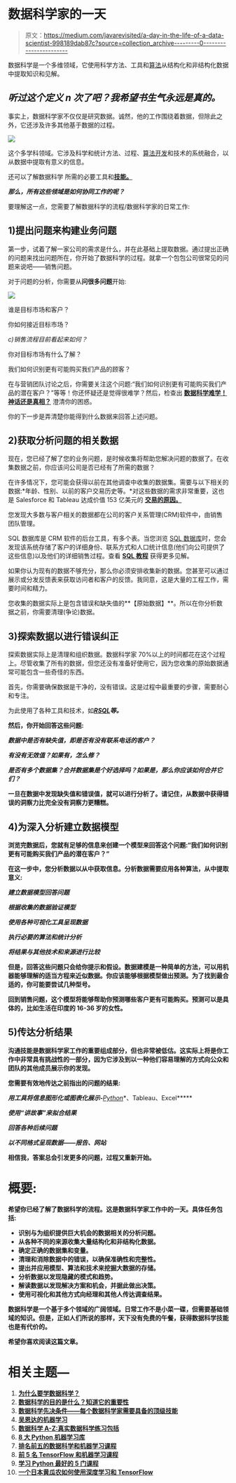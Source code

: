 # 数据科学家的一天

> 原文：<https://medium.com/javarevisited/a-day-in-the-life-of-a-data-scientist-998189dab87c?source=collection_archive---------0----------------------->

数据科学是一个多维领域，它使用科学方法、工具和[算法](/javarevisited/10-data-structure-and-algorithms-articles-programmer-should-read-this-week-585404a9403b)从结构化和非结构化数据中提取知识和见解。

## ***听过这个定义 n 次了吧？我希望书生气永远是真的。***

事实上，数据科学家不仅仅是研究数据。诚然，他的工作围绕着数据，但除此之外，它还涉及许多其他基于数据的过程。

![](img/28457d1ba239474c9af7438315e5a4ba.png)

这个多学科领域。它涉及科学和统计方法、过程、[算法开发](https://hackernoon.com/10-data-structure-algorithms-and-programming-courses-to-crack-any-coding-interview-e1c50b30b927)和技术的系统融合，以从数据中提取有意义的信息。

还可以了解数据科学 所需的必要工具和[**技能。**](https://data-flair.training/blogs/data-science-skills/)

***那么，所有这些领域是如何协同工作的呢？***

要理解这一点，您需要了解数据科学的流程/数据科学家的日常工作:

## **1)提出问题来构建业务问题**

第一步，试着了解一家公司的需求是什么，并在此基础上提取数据。通过提出正确的问题来找出问题所在，你开始了数据科学的过程。就拿一个包包公司很常见的问题来说吧——销售问题。

对于问题的分析，你需要从**问很多问题**开始:

![](img/964b0c32bee2c5d09f548fd7acc9f5bc.png)

谁是目标市场和客户？

你如何接近目标市场？

*c)销售流程目前看起来如何？*

你对目标市场有什么了解？

我们如何识别更有可能购买我们产品的顾客？

在与营销团队讨论之后，你需要关注这个问题:“我们如何识别更有可能购买我们产品的潜在客户？”等等！你还怀疑还是觉得很难学？然后，检查出 [**数据科学难学！神话还是真相？**](https://data-flair.training/blogs/is-data-science-difficult/) 澄清你的困惑。

你的下一步是弄清楚你能得到什么数据来回答上述问题。

## **2)获取分析问题的相关数据**

现在，您已经了解了您的业务问题，是时候收集将帮助您解决问题的数据了。在收集数据之前，你应该问公司是否已经有了所需的数据？

在许多情况下，您可能会获得以前在其他调查中收集的数据集。需要与以下相关的数据:*年龄、性别、以前的客户交易历史等。*对这些数据的需求非常重要，这也是 Salesforce 和 Tableau 达成价值 153 亿美元的 [**交易的原因。**](https://data-flair.training/blogs/salesforce-tableau-big-deal/)

您发现大多数与客户相关的数据都在公司的客户关系管理(CRM)软件中，由销售团队管理。

SQL 数据库是 CRM 软件的后台工具，有多个表。当您浏览 [SQL 数据库](https://hackernoon.com/top-5-sql-and-database-courses-to-learn-online-48424533ac61)时，您会发现该系统存储了客户的详细身份、联系方式和人口统计信息(他们向公司提供了这些信息)以及他们的详细销售过程。查看 [**SQL 教程**](https://data-flair.training/blogs/sql-tutorial/) 获得更多见解。

如果你认为现有的数据不够充分，那么你必须安排收集新的数据。您甚至可以通过展示或分发反馈表来获取访问者和客户的反馈。我同意，这是大量的工程工作，需要时间和精力。

您收集的数据实际上是包含错误和缺失值的**【原始数据】**。所以在你分析数据之前，你需要清理(争论)数据。

## **3)探索数据以进行错误纠正**

探索数据实际上是清理和组织数据。数据科学家 70%以上的时间都花在这个过程上。尽管收集了所有的数据，但您还没有准备好使用它，因为您收集的原始数据通常可能包含一些奇怪的东西。

首先，你需要确保数据是干净的，没有错误。这是过程中最重要的步骤，需要耐心和专注。

为此使用了各种工具和技术，如[](https://dev.to/javinpaul/7-python-online-courses-for-beginners-and-intermediate-programmers-1h4k)**[*R*](https://hackernoon.com/5-free-r-programming-courses-for-data-scientists-and-ml-programmers-5732cb9e10)*[*SQL*](https://javarevisited.blogspot.com/2018/05/top-5-sql-and-database-courses-to-learn-online.html)等。***

**然后，你开始回答这些问题:**

***数据中是否有缺失值，即是否有没有联系电话的客户？***

***有没有无效值？如果有，怎么修？***

***是否有多个数据集？合并数据集是个好选择吗？如果是，那么你应该如何合并它们？***

**一旦在数据中发现缺失值和错误值，就可以进行分析了。请记住，从数据中获得错误的洞察力比完全没有洞察力更糟糕。**

## ****4)为深入分析建立数据模型****

**浏览完数据后，您就有足够的信息来创建一个模型来回答这个问题:“我们如何识别更有可能购买我们产品的潜在客户？”**

**在这一步中，您分析数据以从中获取信息。分析数据需要应用各种算法，从中提取意义:**

***建立数据模型回答问题***

***根据收集的数据验证模型***

***使用各种可视化工具呈现数据***

***执行必要的算法和统计分析***

***将结果与其他技术和来源进行比较***

**但是，回答这些问题只会给你提示和假设。数据建模是一种简单的方法，可以用机器能够理解的适当方程来近似数据。你应该能够根据模型做出预测。为了找到最合适的，你可能要尝试几种型号。**

**回到销售问题，这个模型将能够帮助你预测哪些客户更有可能购买。预测可以是具体的，比如生活在印度的 16-36 岁的女性。**

## ****5)传达分析结果****

**沟通技能是数据科学家工作的重要组成部分，但也非常被低估。这实际上将是你工作中非常具有挑战性的一部分，因为它涉及到以一种他们容易理解的方式向公众和团队的其他成员展示你的发现。**

**您需要有效地传达之前指出的问题的结果:**

***用工具将信息图形化或图表化展示-*[](http://www.java67.com/2018/09/top-5-free-R-programming-courses-for-Data-Science-Machine-Learning-Programmers.html)**[*Python*](https://hackernoon.com/10-free-python-programming-courses-for-beginners-to-learn-online-38312f3b9912)*、Tableau、Excel*****

***使用“讲故事”来拟合结果***

***回答各种后续问题***

***以不同格式呈现数据——报告、网站***

**相信我，答案总会引发更多的问题，过程又重新开始。**

# ****概要:****

**希望你已经了解了数据科学的流程。这是数据科学家工作中的一天。**具体任务包括:****

*   **识别与为组织提供巨大机会的数据相关的分析问题。**
*   **从各种不同的来源收集大量结构化和非结构化数据。**
*   **确定正确的数据集和变量。**
*   **清理和消除数据中的错误，以确保准确性和完整性。**
*   **提出并应用模型、算法和技术来挖掘大数据的存储。**
*   **分析数据以发现隐藏的模式和趋势。**
*   **解读数据以发现解决方案和机会，并据此做出决策。**
*   **使用可视化和其他方式向经理和其他人传达调查结果。**

**数据科学是一个基于多个领域的广阔领域。日常工作不是小菜一碟，但需要基础领域的知识。但是，正如人们所说的那样，天下没有免费的午餐，获得数据科学技能也是有代价的。**

**希望你喜欢阅读这篇文章。**

# **相关主题—**

1.  **[**为什么要学数据科学？**](https://data-flair.training/blogs/why-learn-data-science/)**
2.  **[**数据科学的目的是什么？知道它的重要性**](https://data-flair.training/blogs/purpose-of-data-science/)**
3.  **[**数据科学先决条件——每个数据科学家需要具备的顶级技能**](https://data-flair.training/blogs/get-your-first-job-in-data-science/)**
4.  **[**吴恩达的机器学习**](https://click.linksynergy.com/fs-bin/click?id=JVFxdTr9V80&subid=0&offerid=467035.1&type=10&tmpid=18061&RD_PARM1=https%3A%2F%2Fwww.coursera.org%2Flearn%2Fmachine-learning)**
5.  **[**数据科学 A-Z:真实数据科学练习包括**](https://click.linksynergy.com/fs-bin/click?id=JVFxdTr9V80&subid=0&offerid=323058.1&type=10&tmpid=14538&RD_PARM1=https%3A%2F%2Fwww.udemy.com%2Fdatascience%2F)**
6.  **[**8 大 Python 机器学习库**](https://javarevisited.blogspot.com/2018/10/top-8-python-libraries-for-data-science-machine-learning.html)**
7.  **[**排名前五的数据科学和机器学习课程**](https://hackernoon.com/top-5-data-science-and-machine-learning-course-for-programmers-e724cfb9940a)**
8.  **[**前 5 名 TensorFlow 和机器学习课程**](https://hackernoon.com/top-5-tensorflow-and-ml-courses-for-programmers-8b30111cad2c)**
9.  **[**学习 Python 最好的 5 门课程**](http://javarevisited.blogspot.sg/2018/03/top-5-courses-to-learn-python-in-2018.html)**
10.  **[**一个日本黄瓜农如何使用深度学习和 TensorFlow**](https://cloud.google.com/blog/products/gcp/how-a-japanese-cucumber-farmer-is-using-deep-learning-and-tensorflow)**
